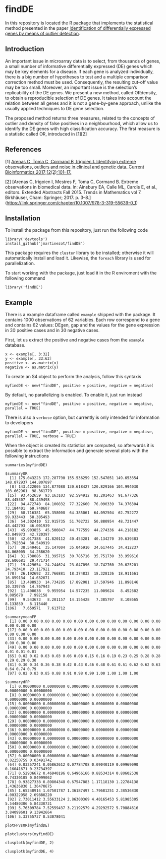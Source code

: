 # findDE

In this repository is located the R package that implements the statistical method presented in the paper [Identification of differentially expressed genes by means of outlier detection](https://bmcbioinformatics.biomedcentral.com/articles/10.1186/s12859-018-2318-8).

## Introduction

An important issue in microarray data is to select, from thousands of genes, a small number of informative differentially expressed (DE) genes which may be key elements for a disease. If each gene is analyzed individually, there is a big number of hypotheses to test and a multiple comparison correction method must be used. Consequently, the resulting cut-off value may be too small. Moreover, an important issue is the selection’s replicability of the DE genes. We present a new method, called ORdensity, to obtain a reproducible selection of DE genes. It takes into account the relation between all genes and it is not a gene-by-gene approach, unlike the usually applied techniques to DE gene selection.

The proposed method returns three measures, related to the concepts of outlier and density of false positives in a neighbourhood, which allow us to identify the DE genes with high classification accuracy. The first measure is a statistic called OR, introduced in \[1\]\[2\]

## References

\[1\] [Arenas C, Toma C, Cormand B, Irigoien I. Identifying extreme observations, outliers and noise in clinical and genetic data. Current Bioinformatics 2017;12(2):101–17.](http://www.eurekaselect.com/142998/article)

\[2\] [Arenas C, Irigoien I, Mestres F, Toma C, Cormand B. Extreme observations in biomedical data. In: Ainsbury EA, Calle ML, Cardis E, et al., editors. Extended Abstracts Fall 2015. Trends in Mathematics vol 7. Birkhäuser, Cham: Springer; 2017. p. 3–8.] (https://link.springer.com/chapter/10.1007/978-3-319-55639-0_1)

## Installation

To install the package from this repository, just run the following code

```
library('devtools')
install_github('jmartinezot/findDE')
```

This package requires the ```cluster``` library to be installed; otherwise it will automatically install and load it. Likewise, the ```foreach``` library is used for parallelization.

To start working with the package, just load it in the R enviroment with the following command

```
library('findDE')
```

## Example

There is a example dataframe called ```example``` shipped with the package. It contains 1000 observations of 62 variables. Each row correspond to a gene and contains 62 values: DEgen, gap and the values for the gene expression in 30 positive cases and in 30 negative cases.

First, let us extract the positive and negative cases from the ```example``` database.

```
x <- example[, 3:32]
y <- example[, 33:62]
positive <- as.matrix(x)
negative <- as.matrix(y)
```
To create an S4 object to perform the analysis, follow this syntaxis 

```
myfindDE <- new("findDE", positive = positive, negative = negative)
```
By default, no parallelizing is enabled. To enable it, just run instead

```
myfindDE <- new("findDE", positive = positive, negative = negative, parallel = TRUE)
```
There is also a ```verbose``` option, but currently is only intended for information to developers

```
myfindDE <- new("findDE", positive = positive, negative = negative, parallel = TRUE, verbose = TRUE)
```
When the object is created its statistics are computed, so afterwards it is possible to extract the information and generate several plots with the following instructions

```
summaries(myfindDE)
```
```
$summaryOR
  [1] 175.043223 172.287790 155.536259 152.547051 149.653354 148.872937 144.807897
  [8] 143.422005 134.877088 130.618427 120.829166 104.994030 103.662961  98.361779
 [15]  93.452659  93.163103  92.594912  92.201463  91.677326  88.445307  88.439498
 [22]  84.472748  84.100832  77.322660  76.090339  74.376304  73.184401  69.740607
 [29]  68.716381  65.358008  64.385061  64.092504  62.752272  59.933443  58.385493
 [36]  54.302410  52.915735  51.702722  50.880954  48.721447  48.442793  46.001939
 [43]  45.903855  45.506047  44.777559  44.274336  44.218182  43.849973  42.720397
 [50]  42.017388  41.820112  40.453281  40.134270  39.639383  38.792334  38.549919
 [57]  38.549461  35.147004  35.045910  34.617445  34.412237  54.068005  34.258620
 [64]  31.738086  31.395715  30.785716  35.751730  33.959616  38.606681  29.471714
 [71]  19.429654  24.244624  23.047096  18.742760  20.625201  24.793410  23.117921
 [78]  26.192692  22.766881  18.374832  18.328136  18.911661  16.859134  14.632071
 [85]  13.488933  14.734285  17.892081  17.597946  11.898146  10.339745  14.767943
 [92]  11.400038   9.955954  14.577235  11.009624   8.452682   9.085678   7.992158
 [99]   9.543673   8.201157  14.155428   7.385797   8.108665   8.133859   8.115440
[106]   7.659571   7.613712

$summarymeanFP
  [1] 0.00 0.00 0.00 0.00 0.00 0.00 0.00 0.00 0.00 0.00 0.00 0.00 0.00 0.00 0.00 0.00
 [17] 0.00 0.00 0.00 0.00 0.00 0.00 0.00 0.00 0.00 0.00 0.00 0.00 0.00 0.00 0.00 0.00
 [33] 0.00 0.00 0.00 0.00 0.00 0.00 0.00 0.00 0.00 0.00 0.00 0.00 0.00 0.00 0.00 0.00
 [49] 0.00 0.00 0.00 0.00 0.00 0.00 0.00 0.00 0.00 0.00 0.00 0.00 0.00 0.01 0.01 0.01
 [65] 0.02 0.02 0.03 0.03 0.06 0.08 0.15 0.16 0.19 0.23 0.25 0.28 0.28 0.29 0.29 0.30
 [81] 0.30 0.34 0.36 0.38 0.42 0.43 0.46 0.48 0.61 0.61 0.62 0.62 0.63 0.64 0.74 0.79
 [97] 0.82 0.83 0.85 0.88 0.91 0.98 0.99 1.00 1.00 1.00 1.00

$summarydFP
  [1] 0.00000000 0.00000000 0.00000000 0.00000000 0.00000000 0.00000000 0.00000000
  [8] 0.00000000 0.00000000 0.00000000 0.00000000 0.00000000 0.00000000 0.00000000
 [15] 0.00000000 0.00000000 0.00000000 0.00000000 0.00000000 0.00000000 0.00000000
 [22] 0.00000000 0.00000000 0.00000000 0.00000000 0.00000000 0.00000000 0.00000000
 [29] 0.00000000 0.00000000 0.00000000 0.00000000 0.00000000 0.00000000 0.00000000
 [36] 0.00000000 0.00000000 0.00000000 0.00000000 0.00000000 0.00000000 0.00000000
 [43] 0.00000000 0.00000000 0.00000000 0.00000000 0.00000000 0.00000000 0.00000000
 [50] 0.00000000 0.00000000 0.00000000 0.00000000 0.00000000 0.00000000 0.00000000
 [57] 0.00000000 0.00000000 0.00000000 0.00000000 0.00000000 0.02250759 0.03491742
 [64] 0.03257241 0.05862612 0.07784708 0.09040119 0.09969090 0.16041671 0.23734397
 [71] 0.52936672 0.46940196 0.64966166 0.88534314 0.80602538 0.74330105 0.84999062
 [78] 0.93827338 0.89804348 0.67547883 1.17118130 1.22784138 1.43636830 1.36470675
 [85] 1.65248914 1.67501787 1.36187497 1.79681251 2.38536830 4.00322958 2.69880220
 [92] 2.73011412 3.55633124 2.86300369 4.40165453 5.81985305 5.54480306 6.84330731
 [99] 5.76309784 7.52559437 3.21192579 4.29292572 5.70884616 3.84099601 9.13942664
[106] 5.33755737 8.53078041
```

```
plotFPvsOR(myfindDE)
```
```
plotclusters(myfindDE)
```
```
clusplotk(myfindDE, 2)
```
```
clusplotk(myfindDE, 4)
```

